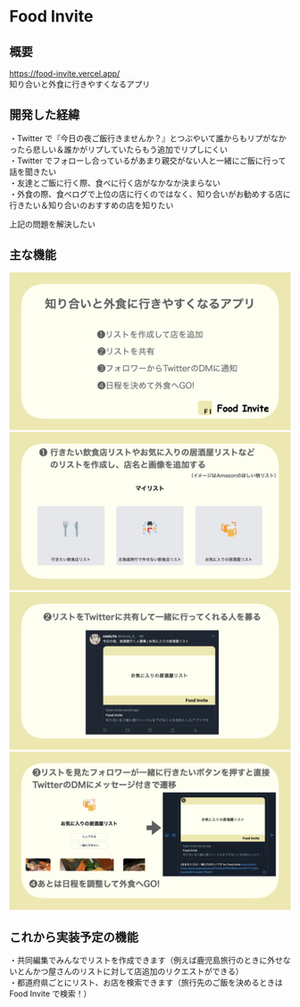 # Food Invite

## 概要

https://food-invite.vercel.app/ <br>
知り合いと外食に行きやすくなるアプリ<br>

## 開発した経緯

・Twitter で『今日の夜ご飯行きませんか？』とつぶやいて誰からもリプがなかったら悲しい＆誰かがリプしていたらもう追加でリプしにくい<br>
・Twitter でフォローし合っているがあまり親交がない人と一緒にご飯に行って話を聞きたい<br>
・友達とご飯に行く際、食べに行く店がなかなか決まらない<br>
・外食の際、食べログで上位の店に行くのではなく、知り合いがお勧めする店に行きたい＆知り合いのおすすめの店を知りたい<br>

上記の問題を解決したい<br>

## 主な機能

![説明スライド１](public/explanation-slide-1.jpeg)
![説明スライド2](public/explanation-slide-2.jpeg)
![説明スライド3](public/explanation-slide-3.jpeg)
![説明スライド4](public/explanation-slide-4.jpeg)

## これから実装予定の機能

・共同編集でみんなでリストを作成できます（例えば鹿児島旅行のときに外せないとんかつ屋さんのリストに対して店追加のリクエストができる）<br>
・都道府県ごとにリスト、お店を検索できます（旅行先のご飯を決めるときは Food Invite で検索！）<br>
